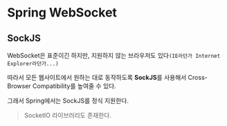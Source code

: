 # Spring WebSocket

## SockJS

WebSocket은 표준이긴 하지만, 지원하지 않는 브라우저도 있다`(IE라던가 Internet Explorer라던가...)`

따라서 모든 웹사이트에서 원하는 대로 동작하도록 **SockJS**를 사용해서 Cross-Browser Compatibility를 높여줄 수 있다.

그래서 Spring에서는 SockJS를 정식 지원한다.

> SocketIO 라이브러리도 존재한다.

